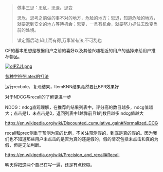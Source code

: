 > 做事三思：思危，思退，思变
>
> 思危，思考之前做的事不对的地方，危险的地方；思退，知道危险的地方，就要退到安全的地方等待机会；思变，一旦有机会，就要努力抓住去改变当前的处境。
>
> 谋定而后动,知止而有得,万事皆有法,不可乱也

CF的基本思想是根据用户之前的喜好以及其他兴趣相近的用户的选择来给用户推荐物品。

[![oIPZJ1.png](https://s1.ax1x.com/2021/12/10/oIPZJ1.png)](https://imgtu.com/i/oIPZJ1)

[各种字符在latex的打法](https://blog.csdn.net/lanchunhui/article/details/54633576?ops_request_misc=%257B%2522request%255Fid%2522%253A%2522163912254716780366576403%2522%252C%2522scm%2522%253A%252220140713.130102334..%2522%257D&request_id=163912254716780366576403&biz_id=0&utm_medium=distribute.pc_search_result.none-task-blog-2~all~sobaiduend~default-1-54633576.first_rank_v2_pc_rank_v29&utm_term=latex+mathcal&spm=1018.2226.3001.4187)

运行recbole，复现结果，ItemKNN结果竟然要比BPR效果好

对于NDCG与recall的了解更进一步

NDCG：ndcg直观理解，在推荐的结果列表中，评分高的数目越多，ndcg值越大；点击是1，未点击是0，返回列表中1越靠前且1的数目越多 ndcg值越大

https://en.wikipedia.org/wiki/Discounted_cumulative_gain#Normalized_DCG

recall和prec侧重于预测为真的比例，不关注预测假的，到底是真的假的。因为我们也不知道那些用户未点击的是否为真的还是假的，假的情况包括未点击和真的为假，但是无法判断。

https://en.wikipedia.org/wiki/Precision_and_recall#Recall

明天得把这两个自己在写一遍，还是有点模糊。